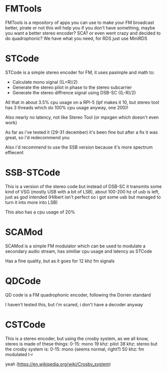# FMTools
FMTools is a repository of apps you can use to make your FM broadcast better, pirate or not this will help you if you don't have something, maybe you want a better stereo encoder? SCA? or even went crazy and decided to do quadrophonic? We have what you need, for RDS just use MiniRDS

# STCode
STCode is a simple stereo encoder for FM, it uses pasimple and math to:
-   Calculate mono signal ((L+R)/2)
-   Generate the stereo pilot in phase to the stereo subcarrier
-   Generate the stereo diffrence signal using DSB-SC ((L-R)/2)

All that in about 3.5% cpu usage on a RPI-5 (lpf makes it 10, but stereo tool has 3 threads which do 100% cpu usage anyway, one 200)!

Also nearly no latency, not like Stereo Tool (or mpxgen which doesn't even work)

As far as i've tested it (29-31 december) it's been fine but after a fix it was great, so i'd redecommend you

Also i'd recommend to use the SSB version because it's more spectrum effiecent

# SSB-STCode
This is a version of the stereo code but instead of DSB-SC it transmits some kind of VSG (mostly USB with a bit of LSB), about 100-200 hz of usb is left, just as god intended (Hilbert isn't perfect so i got some usb but managed to turn it into more into LSB)

This also has a cpu usage of 20%

# SCAMod
SCAMod is a simple FM modulator which can be used to modulate a secondary audio stream, has similiar cpu usage and latency as STCode

Has a fine quality, but as it goes for 12 khz fm signals

# QDCode
QD code is a FM quadrophonic encoder, following the Dorren standard

I haven't tested this, but i'm scared, i don't have a decoder anyway

# CSTCode
This is a stereo encoder, but using the crosby system, as we all know, stereo is made of these things:
0-15: mono
19 khz: pilot
38 khz: stereo
but the crosby system is:
0-15: mono (seems normal, right?)
50 khz: fm modulated l-r


yeah (https://en.wikipedia.org/wiki/Crosby_system)